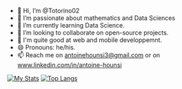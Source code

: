 
- 👋 Hi, I’m @Totorino02
- 👀 I’m passionate about mathematics and Data Sciences
- 🌱 I’m currently learning Data Science.
- 🔭 I’m looking to collaborate on open-source projects.
- 💬 I'm quite good at web and mobile developpemnt.
- 😄 Pronouns: he/his.
- 📫 Reach me on antoinehounsi3@gmail.com or on www.linkedin.com/in/antoine-hounsi

[![My Stats](https://github-readme-stats.vercel.app/api?username=Totorino02&count_private=true&show_icons=true)](https://github.com/Totorino02)
[![Top Langs](https://github-readme-stats.vercel.app/api/top-langs/?username=Totorino02&layout=compact)](https://github.com/Totorino02)